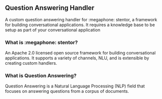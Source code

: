 ## Question Answering Handler

A custom question answering handler for :megaphone: stentor, a framework for building conversational applications. It requires a knowledge base to be setup as part of your conversational application

### What is :megaphone: stentor?

An Apache 2.0 licensed open source framework for building conversational applications. It supports a variety of channels, NLU, and is extensible by creating custom handlers.

### What is Question Answering?

Question Answering is a Natural Language Processing (NLP) field that focuses on answering questions from a corpus of documents.
